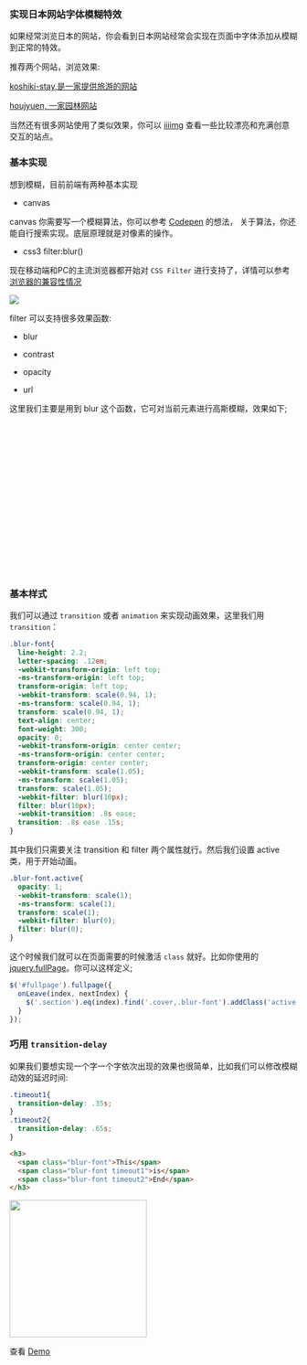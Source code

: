### 实现日本网站字体模糊特效

如果经常浏览日本的网站，你会看到日本网站经常会实现在页面中字体添加从模糊到正常的特效。

推荐两个网站，浏览效果:

[koshiki-stay,是一家提供旅游的网站](http://koshiki-stay.jp/)

[houjyuen, 一家园林网站](http://houjyuen-zouen.com/#/home)

当然还有很多网站使用了类似效果，你可以 [iiiimg](https://www.iiiimg.com) 查看一些比较漂亮和充满创意交互的站点。

### 基本实现

想到模糊，目前前端有两种基本实现

+ canvas 

canvas 你需要写一个模糊算法，你可以参考 [Codepen](http://codepen.io/zhaojun/pen/zZmRQe) 的想法， 关于算法，你还能自行搜索实现。底层原理就是对像素的操作。

+ css3 filter:blur()

现在移动端和PC的主流浏览器都开始对 `CSS Filter` 进行支持了，详情可以参考 [浏览器的兼容性情况](https://caniuse.com/#search=filter) 

<img src="http://img1.vued.vanthink.cn/vued2a817369fcd1aecf761d0e728ac9ae87.png" />


filter 可以支持很多效果函数: 

+ blur

+ contrast

+ opacity

+ url

这里我们主要是用到 blur 这个函数，它可对当前元素进行高斯模糊，效果如下;

<iframe height='265' scrolling='no' title='Blur Filter' srcc='//codepen.io/grayghostvisuals/embed/Ivpto/?height=265&theme-id=light&default-tab=html,result&embed-version=2' frameborder='no' allowtransparency='true' allowfullscreen='true' style='width: 100%;'>See the Pen <a href='https://codepen.io/grayghostvisuals/pen/Ivpto/'>Blur Filter</a> by GRAY GHOST (<a href='https://codepen.io/grayghostvisuals'>@grayghostvisuals</a>) on <a href='https://codepen.io'>CodePen</a>.
</iframe>

### 基本样式

我们可以通过 `transition` 或者 `animation` 来实现动画效果，这里我们用 `transition`：

``` css
.blur-font{
  line-height: 2.2;
  letter-spacing: .12em;
  -webkit-transform-origin: left top;
  -ms-transform-origin: left top;
  transform-origin: left top;
  -webkit-transform: scale(0.94, 1);
  -ms-transform: scale(0.94, 1);
  transform: scale(0.94, 1);
  text-align: center;
  font-weight: 300;
  opacity: 0;
  -webkit-transform-origin: center center;
  -ms-transform-origin: center center;
  transform-origin: center center;
  -webkit-transform: scale(1.05);
  -ms-transform: scale(1.05);
  transform: scale(1.05);
  -webkit-filter: blur(10px);
  filter: blur(10px);
  -webkit-transition: .8s ease;
  transition: .8s ease .15s;
}
```

其中我们只需要关注  transition 和 filter 两个属性就行。然后我们设置 active 类，用于开始动画。

``` css
.blur-font.active{
  opacity: 1;
  -webkit-transform: scale(1);
  -ms-transform: scale(1);
  transform: scale(1);
  -webkit-filter: blur(0);
  filter: blur(0);
}

```

这个时候我们就可以在页面需要的时候激活 `class` 就好。比如你使用的 [jquery.fullPage](https://alvarotrigo.com/fullPage/)。你可以这样定义;

``` js
$('#fullpage').fullpage({
  onLeave(index, nextIndex) {
    $('.section').eq(index).find('.cover,.blur-font').addClass('active');
  }
});  
```



### 巧用 `transition-delay`

如果我们要想实现一个字一个字依次出现的效果也很简单，比如我们可以修改模糊动效的延迟时间:

``` css
.timeout1{
  transition-delay: .35s;
}
.timeout2{
  transition-delay: .65s;
}
```

``` html
<h3>
  <span class="blur-font">This</span>
  <span class="blur-font timeout1">is</span>
  <span class="blur-font timeout2">End</span>
</h3>

```

<img width="240" src="http://img1.vued.vanthink.cn/vued901d6ba738df3fc87d048966e1eefd8d.gif" />

查看 [Demo]()








